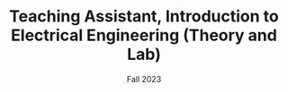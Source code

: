 ---
title: "Teaching Assistant, Introduction to Electrical Engineering (Theory and Lab)"
collection: teaching
type: "Undergraduate course"
venue: "IIT Delhi, Department of Electrical Engineering"
date: 'Fall 2023'
---